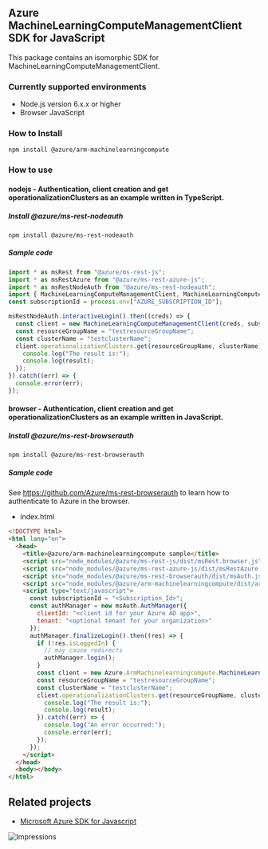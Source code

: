 ## Azure MachineLearningComputeManagementClient SDK for JavaScript

This package contains an isomorphic SDK for MachineLearningComputeManagementClient.

### Currently supported environments

- Node.js version 6.x.x or higher
- Browser JavaScript

### How to Install

```
npm install @azure/arm-machinelearningcompute
```

### How to use

#### nodejs - Authentication, client creation and get operationalizationClusters as an example written in TypeScript.

##### Install @azure/ms-rest-nodeauth

```
npm install @azure/ms-rest-nodeauth
```

##### Sample code

```ts
import * as msRest from "@azure/ms-rest-js";
import * as msRestAzure from "@azure/ms-rest-azure-js";
import * as msRestNodeAuth from "@azure/ms-rest-nodeauth";
import { MachineLearningComputeManagementClient, MachineLearningComputeManagementModels, MachineLearningComputeManagementMappers } from "@azure/arm-machinelearningcompute";
const subscriptionId = process.env["AZURE_SUBSCRIPTION_ID"];

msRestNodeAuth.interactiveLogin().then((creds) => {
  const client = new MachineLearningComputeManagementClient(creds, subscriptionId);
  const resourceGroupName = "testresourceGroupName";
  const clusterName = "testclusterName";
  client.operationalizationClusters.get(resourceGroupName, clusterName).then((result) => {
    console.log("The result is:");
    console.log(result);
  });
}).catch((err) => {
  console.error(err);
});
```

#### browser - Authentication, client creation and get operationalizationClusters as an example written in JavaScript.

##### Install @azure/ms-rest-browserauth

```
npm install @azure/ms-rest-browserauth
```

##### Sample code

See https://github.com/Azure/ms-rest-browserauth to learn how to authenticate to Azure in the browser.

- index.html
```html
<!DOCTYPE html>
<html lang="en">
  <head>
    <title>@azure/arm-machinelearningcompute sample</title>
    <script src="node_modules/@azure/ms-rest-js/dist/msRest.browser.js"></script>
    <script src="node_modules/@azure/ms-rest-azure-js/dist/msRestAzure.js"></script>
    <script src="node_modules/@azure/ms-rest-browserauth/dist/msAuth.js"></script>
    <script src="node_modules/@azure/arm-machinelearningcompute/dist/arm-machinelearningcompute.js"></script>
    <script type="text/javascript">
      const subscriptionId = "<Subscription_Id>";
      const authManager = new msAuth.AuthManager({
        clientId: "<client id for your Azure AD app>",
        tenant: "<optional tenant for your organization>"
      });
      authManager.finalizeLogin().then((res) => {
        if (!res.isLoggedIn) {
          // may cause redirects
          authManager.login();
        }
        const client = new Azure.ArmMachinelearningcompute.MachineLearningComputeManagementClient(res.creds, subscriptionId);
        const resourceGroupName = "testresourceGroupName";
        const clusterName = "testclusterName";
        client.operationalizationClusters.get(resourceGroupName, clusterName).then((result) => {
          console.log("The result is:");
          console.log(result);
        }).catch((err) => {
          console.log("An error occurred:");
          console.error(err);
        });
      });
    </script>
  </head>
  <body></body>
</html>
```

## Related projects

- [Microsoft Azure SDK for Javascript](https://github.com/Azure/azure-sdk-for-js)


![Impressions](https://azure-sdk-impressions.azurewebsites.net/api/impressions/azure-sdk-for-js%2Fsdk%2Fmachinelearningcompute%2Farm-machinelearningcompute%2FREADME.png)
